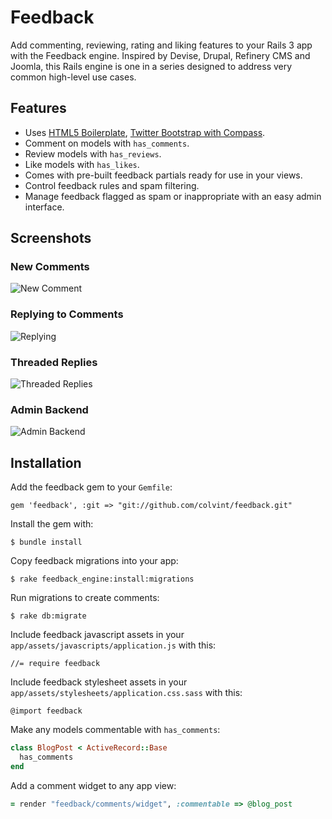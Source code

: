 # Feedback

Add commenting, reviewing, rating and liking features to your Rails 3 app 
with the Feedback engine. Inspired by Devise, Drupal, Refinery CMS and 
Joomla, this Rails engine is one in a series designed to address very 
common high-level use cases.

## <a name="features"></a>Features

* Uses [HTML5 Boilerplate](https://github.com/sporkd/compass-h5bp), [Twitter Bootstrap with Compass](https://github.com/vwall/compass-twitter-bootstrap).
* Comment on models with `has_comments`.
* Review models with `has_reviews`.
* Like models with `has_likes`.
* Comes with pre-built feedback partials ready for use in your views.
* Control feedback rules and spam filtering.
* Manage feedback flagged as spam or inappropriate with an easy admin interface.

## <a name="demo"></a>Screenshots

### New Comments

![New Comment](https://img.skitch.com/20120508-cs6fw8m4b2ib1tjhyywjuu1pwp.jpg)

### Replying to Comments

![Replying](https://img.skitch.com/20120508-n2why5mnr4x33e7unaqht343y3.jpg)

### Threaded Replies

![Threaded Replies](https://img.skitch.com/20120508-e675nhjfig8y3rhwsar7n5kac9.jpg)

### Admin Backend

![Admin Backend](https://img.skitch.com/20120515-thw8wxp6cascyr49whmeruwuk7.jpg)

## <a name="installation"></a>Installation
Add the feedback gem to your `Gemfile`:

    gem 'feedback', :git => "git://github.com/colvint/feedback.git"

Install the gem with:

    $ bundle install

Copy feedback migrations into your app:

    $ rake feedback_engine:install:migrations

Run migrations to create comments:

    $ rake db:migrate

Include feedback javascript assets in your `app/assets/javascripts/application.js` with this:

    //= require feedback

Include feedback stylesheet assets in your `app/assets/stylesheets/application.css.sass` with this:

    @import feedback

Make any models commentable with `has_comments`:

```ruby
class BlogPost < ActiveRecord::Base
  has_comments
end
```
Add a comment widget to any app view:

```ruby
= render "feedback/comments/widget", :commentable => @blog_post
```